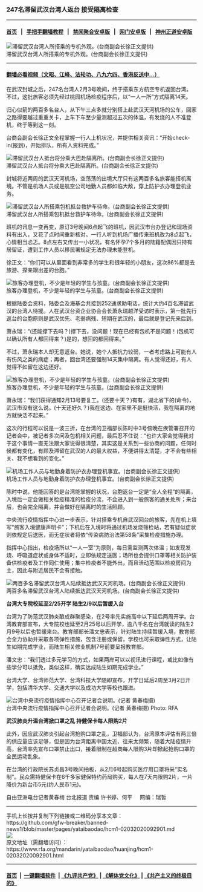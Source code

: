 ### 247名滞留武汉台湾人返台   接受隔离检查
------------------------

#### [首页](https://github.com/gfw-breaker/banned-news1/blob/master/README.md) &nbsp;&nbsp;|&nbsp;&nbsp; [手把手翻墙教程](https://github.com/gfw-breaker/guides/wiki) &nbsp;&nbsp;|&nbsp;&nbsp; [禁闻聚合安卓版](https://github.com/gfw-breaker/bn-android) &nbsp;&nbsp;|&nbsp;&nbsp; [网门安卓版](https://github.com/oGate2/oGate) &nbsp;&nbsp;|&nbsp;&nbsp; [神州正道安卓版](https://github.com/SzzdOgate/update) 



<div id="headerimg">
 <img alt="滞留武汉台湾人所搭乘的专机外观。(台商副会长徐正文提供)" src="https://www.rfa.org/mandarin/yataibaodao/huanjing/hcm1-02032020092901.html/642d4e5898db6a5f57286b666f224e09_5f906b636587.jpg/@@images/d0c337a1-7acc-439c-8cbe-be6ddb5acef0.jpeg" title="滞留武汉台湾人所搭乘的专机外观。(台商副会长徐正文提供)"/>
 <div id="headerimgcontents">
  <div id="headerimgcaption">
   <span>
    滞留武汉台湾人所搭乘的专机外观。(台商副会长徐正文提供)
   </span>
   <!-- zoomattribute -->
  </div>
  <!-- headerimgcaption -->
 </div>
 <!-- headerimagecontents -->
</div>

<hr/>


#### [翻墙必看视频（文昭、江峰、法轮功、八九六四、香港反送中...）](http://167.172.214.107/home.html)

<div id="storytext">
 <div>
  <div class="slot_header">
  </div>
 </div>
 <p>
  在武汉封城之后，247名台湾人2月3号晚间，终于搭乘东方航空专机返回台湾。不过，这批旅客必须先经过桃园机场检疫程序后，以“一人一所”方式隔离14天。
 </p>
 <p>
  归心似箭的两百多名台人，从下午三点多就分别搭上赴武汉天河机场的公车，回家之路得要越过重重关卡，上车下车至少量测超过五次的体温，有发烧的人不准登机，终于等到这一刻。
 </p>
 <p>
  台商会副会长徐正文全程掌握一行人上机状况，并提供相关资讯：“开始check-in(报到)，开始排队，所有人资料完成。”
 </p>
 <p>
 </p>
 <p>
  <div class="image-inline captioned" style="width:640px;">
   <div style="width:640px;">
    <img alt="滞留武汉台人抵台将分乘大巴赴隔离所。(台商副会长徐正文提供)" src="https://www.rfa.org/mandarin/yataibaodao/huanjing/hcm1-02032020092901.html/59275df45f85547d4e8c_5f906b636587.jpg" title="滞留武汉台人抵台将分乘大巴赴隔离所。(台商副会长徐正文提供)"/>
   </div>
   <div class="image-caption">
    <span style="width:640px;">
     滞留武汉台人抵台将分乘大巴赴隔离所。(台商副会长徐正文提供)
    </span>
    <span class="copyright">
    </span>
   </div>
  </div>
 </p>
 <p>
 </p>
 <p>
  <b>
  </b>
 </p>
 <p>
  <b>
  </b>
 </p>
 <p>
 </p>
 <p>
  封城将近两周的武汉天河机场，空荡荡的出境大厅只有这两百多名旅客能搭机离境。不管是机场人员或是航空公司地勤人员都如临大敌，穿上防护衣办理登机业务。
 </p>
 <p>
 </p>
 <p>
  <div class="image-inline captioned" style="width:812px;">
   <div style="width:812px;">
    <img alt="滞留武汉台人所搭乘包机抵台救护车待命。(台商副会长徐正文提供)" src="https://www.rfa.org/mandarin/yataibaodao/huanjing/hcm1-02032020092901.html/Untitled-1.jpg" title="滞留武汉台人所搭乘包机抵台救护车待命。(台商副会长徐正文提供)"/>
   </div>
   <div class="image-caption">
    <span style="width:812px;">
     滞留武汉台人所搭乘包机抵台救护车待命。(台商副会长徐正文提供)
    </span>
    <span class="copyright">
    </span>
   </div>
  </div>
 </p>
 <p>
  班机的讯息一变再变，原订3号晚间6点起飞的班机，因武汉市台办登记和现场资料有出入，又花了点时间重新核对。一行人听到机场广播传来班机改为8点起飞，心情相当忐忑。8点左右又传出一小状况，有名怀孕7个多月的陆籍配偶因只持有居留证，遭到工作人员以移民署规定无法办理未能登机。
 </p>
 <p>
  徐正文：“你们可以从里面看到非常多的学生和很年轻的小朋友，这次86%都是去旅游、探亲跟出差的台胞。”
 </p>
 <p>
 </p>
 <p>
  <div class="image-inline captioned" style="width:670px;">
   <div style="width:670px;">
    <img alt="旅客办理登机，不少是年轻的学生与孩童。(台商副会长徐正文提供)" src="https://www.rfa.org/mandarin/yataibaodao/huanjing/hcm1-02032020092901.html/9.jpg" title="旅客办理登机，不少是年轻的学生与孩童。(台商副会长徐正文提供)"/>
   </div>
   <div class="image-caption">
    <span style="width:670px;">
     旅客办理登机，不少是年轻的学生与孩童。(台商副会长徐正文提供)
    </span>
    <span class="copyright">
    </span>
   </div>
  </div>
 </p>
 <p>
  根据陆委会资料，陆委会及海基会共接到252通求助电话，统计大约4百名滞留武汉的台湾人待援。人在武汉台资企业协会会长萧永瑞越洋受访时表示，第一批先行返台的台胞原则是武汉优先、老弱病残、短期在武汉的，最后就是登记先来后到。
 </p>
 <p>
  萧永瑞：“(还能撑下去吗？)撑下去，没问题！现在已经有包机不是问题！(包机可以确认所有人都回得来？)是的，想回的都回得来。”
 </p>
 <p>
  不过，萧永瑞本人却无意返台。她说，她个人抵抗力较弱，一者考虑路上可能有人有伤风之类的病症；再者，回台湾还要强制14天集中隔离。有人觉得还好，有人觉得不如留在这边还好。
 </p>
 <p>
 </p>
 <p>
  <div class="image-inline captioned" style="width:807px;">
   <div style="width:807px;">
    <img alt="旅客办理登机，不少是年轻的学生与孩童。(台商副会长徐正文提供)" src="https://www.rfa.org/mandarin/yataibaodao/huanjing/hcm1-02032020092901.html/10.jpg" title="旅客办理登机，不少是年轻的学生与孩童。(台商副会长徐正文提供)"/>
   </div>
   <div class="image-caption">
    <span style="width:807px;">
     旅客办理登机，不少是年轻的学生与孩童。(台商副会长徐正文提供)
    </span>
    <span class="copyright">
    </span>
   </div>
  </div>
 </p>
 <p>
  萧永瑞：“我们获得通知2月13号要复工。(还要十天？)有有，湖北省下的(命令)，武汉市没有这么说。(十天还好久？)我在这边、在家里不是挺快活，我在隔离的地方就快活不起来。”
 </p>
 <p>
  这次的行程可以说是一波三折，在台湾的卫福部长陈时中3号傍晚在疾管署召开的记者会中，被记者多次问及包机相关问题，最后忍不住说：“也许大家会觉得我对于这个事情一直无法跟大家说得很清楚，其实这是关系到一些协商的问题，任何时候都有变化，有顾及滞留在武汉的人的最大权益，不便讲得太清楚，才不会有些相关、我不想看到的变化。”
 </p>
 <p>
 </p>
 <p>
  <div class="image-inline captioned" style="width:808px;">
   <div style="width:808px;">
    <img alt="机场工作人员与地勤身着防护衣办理登机事宜。(台商副会长徐正文提供)" src="https://www.rfa.org/mandarin/yataibaodao/huanjing/hcm1-02032020092901.html/7.jpg" title="机场工作人员与地勤身着防护衣办理登机事宜。(台商副会长徐正文提供)"/>
   </div>
   <div class="image-caption">
    <span style="width:808px;">
     机场工作人员与地勤身着防护衣办理登机事宜。(台商副会长徐正文提供)
    </span>
    <span class="copyright">
    </span>
   </div>
  </div>
 </p>
 <p>
  陈时中说，他能回答的是台湾能掌握的状况，台胞返台一定是“全人全程”的隔离，入境后一定会做相关检疫精准的检疫分流，不会进入到一般旅客的通关处所；来台后，也会完全隔离，并会做好在隔离时的生活照顾。
 </p>
 <p>
  中央流行疫情指挥中心进一步表示，针对搭乘专机自武汉回台的旅客，先在机上填写“旅客入境健康声明卡”；下机后在入境时将通过机场发烧筛检站，若有疑似症状则依规定后送医，而无症状者将依“传染病防治法第58条”采集检疫措施办理。
 </p>
 <p>
  指挥中心指出，检疫场所以“一人一室”为原则，每日需监测两次体温；如发现发烧、呼吸道症状或身体不适时，立即依规定送医；场所也会提供口罩等相关防护装备供检疫者及工作同仁使用；集中检疫者不能外出，而且活动范围以检疫房间为主，因此与附近居民不会有接触。
 </p>
 <p>
 </p>
 <p>
  <div class="image-inline captioned" style="width:806px;">
   <div style="width:806px;">
    <img alt="两百多名滞留武汉台湾人陆续抵达武汉天河机场。(台商副会长徐正文提供)" src="https://www.rfa.org/mandarin/yataibaodao/huanjing/hcm1-02032020092901.html/5.jpg" title="两百多名滞留武汉台湾人陆续抵达武汉天河机场。(台商副会长徐正文提供)"/>
   </div>
   <div class="image-caption">
    <span style="width:806px;">
     两百多名滞留武汉台湾人陆续抵达武汉天河机场。(台商副会长徐正文提供)
    </span>
    <span class="copyright">
    </span>
   </div>
  </div>
 </p>
 <p>
  <b>
   台湾大专院校延至2/25开学 陆生2/9以后暂缓入台
  </b>
 </p>
 <p>
  台湾为了防范武汉肺炎酿成群聚感染，在2号率先实施高中以下延后两周开学。台湾教育部宣布，大专院校也延至2月25号以后开学，逾八千名在台湾就读的陆生2月9号以后也暂缓来台。教育部部长潘文忠表示，针对陆生持续暂缓入境，教育部会全力协助并采取各项弹性措施，包含注册或保留，学校也可采取弹性方式，让陆生如期完成学业，而陆生相关修业机制7号前要呈报教育部。
 </p>
 <p>
  潘文忠：“我们透过多元学习的方式，如果两岸可以以视讯进行课程，或比如像有些学分可以抵免，类似这样，确实达成陆生如期完成学业。”
 </p>
 <p>
  台湾大学、台湾师范大学、台湾科技大学随即宣布，开学日延后2周至3月2日开学，包括清华大学、交通大学以及成功大学等校也跟进。
 </p>
 <p>
 </p>
 <p>
  <div class="image-inline captioned" style="width:630px;">
   <div style="width:630px;">
    <img alt="台湾中央流行疫情指挥中心召开记者会说明。(记者 黄春梅摄)" src="https://www.rfa.org/mandarin/yataibaodao/huanjing/hcm1-02032020092901.html/75be7ba17f72571611.jpg" title="台湾中央流行疫情指挥中心召开记者会说明。(记者 黄春梅摄)"/>
   </div>
   <div class="image-caption">
    <span style="width:630px;">
     台湾中央流行疫情指挥中心召开记者会说明。(记者 黄春梅摄)
    </span>
    <span class="copyright">
     Photo: RFA
    </span>
   </div>
  </div>
 </p>
 <p>
  <b>
   武汉肺炎升温台湾掀口罩之乱 持健保卡每人限购2片
  </b>
 </p>
 <p>
  此外，因应武汉肺炎引起台湾抢购口罩之乱，卫福部认为，台湾原本评估有两三倍的供应量应该足够，但是因为台湾距离中国太近、往来太频繁，随着大陆疫情升高，台湾率先宣布口罩禁止出口，接着限制在超商每人限购3片却掀起抢购口罩的全民运动乱象。
 </p>
 <p>
  在台湾的行政院长苏贞昌3号晚间拍板，从2月6号起购买医疗用口罩将采“实名制”。民众需持健保卡在6千多家健保特约药局购买，每人在7天内限购2片，一片降价为新台币5元(约人民币1元)。
 </p>
 <p>
 </p>
 <p>
  自由亚洲电台记者黄春梅 台北报道 责编 许书婷、何平     网编：瑞哲
 </p>
</div>

<hr/>
手机上长按并复制下列链接或二维码分享本文章：<br/>
https://github.com/gfw-breaker/banned-news1/blob/master/pages/yataibaodao/hcm1-02032020092901.md <br/>
<a href='https://github.com/gfw-breaker/banned-news1/blob/master/pages/yataibaodao/hcm1-02032020092901.md'><img src='https://github.com/gfw-breaker/banned-news1/blob/master/pages/yataibaodao/hcm1-02032020092901.md.png'/></a> <br/>
原文地址（需翻墙访问）：https://www.rfa.org/mandarin/yataibaodao/huanjing/hcm1-02032020092901.html


------------------------
#### [首页](https://github.com/gfw-breaker/banned-news1/blob/master/README.md) &nbsp;|&nbsp; [一键翻墙软件](https://github.com/gfw-breaker/nogfw/blob/master/README.md) &nbsp;| [《九评共产党》](https://github.com/gfw-breaker/9ping.md/blob/master/README.md#九评之一评共产党是什么) | [《解体党文化》](https://github.com/gfw-breaker/jtdwh.md/blob/master/README.md) | [《共产主义的终极目的》](https://github.com/gfw-breaker/gczydzjmd.md/blob/master/README.md)


<img src='http://gfw-breaker.win/banned-news/pages/yataibaodao/hcm1-02032020092901.md' width='0px' height='0px'/>